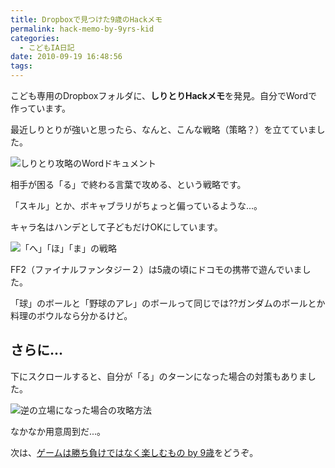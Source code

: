 ```yaml
---
title: Dropboxで見つけた9歳のHackメモ
permalink: hack-memo-by-9yrs-kid
categories:
  - こどもIA日記
date: 2010-09-19 16:48:56
tags:
---
```


こども専用のDropboxフォルダに、**しりとりHackメモ**を発見。自分でWordで作っています。

最近しりとりが強いと思ったら、なんと、こんな戦略（策略？）を立てていました。
<!-- more -->

![しりとり攻略のWordドキュメント](/images/ia-kid/200912-shiritori-1.png)

相手が困る「る」で終わる言葉で攻める、という戦略です。

「スキル」とか、ボキャブラリがちょっと偏っているような...。

キャラ名はハンデとして子どもだけOKにしています。

![「へ」「ほ」「ま」の戦略](/images/ia-kid/200912-shiritori-2.png)

FF2（ファイナルファンタジー２）は5歳の頃にドコモの携帯で遊んでいました。

「球」のボールと「野球のアレ」のボールって同じでは??ガンダムのボールとか料理のボウルなら分かるけど。

## さらに...

下にスクロールすると、自分が「る」のターンになった場合の対策もありました。

![逆の立場になった場合の攻略方法](/images/ia-kid/200912-shiritori-3.png)

なかなか用意周到だ...。

次は、[ゲームは勝ち負けではなく楽しむもの by 9歳](../boy-enjoys-monopoly/)をどうぞ。